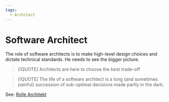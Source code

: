 ```yaml
---
tags:
  - Architect
---
```


# Software Architect

The role of software architects is to make high-level design choices and dictate technical standards. He needs to see the bigger picture.

> [!QUOTE] Architects are here to choose the best trade-off  

> [!QUOTE] The life of a software architect is a long (and sometimes painful) succession of sub-optimal decisions made partly in the dark.

See: [Rolle Architekt](isqb.md#Rolle%20Architekt)